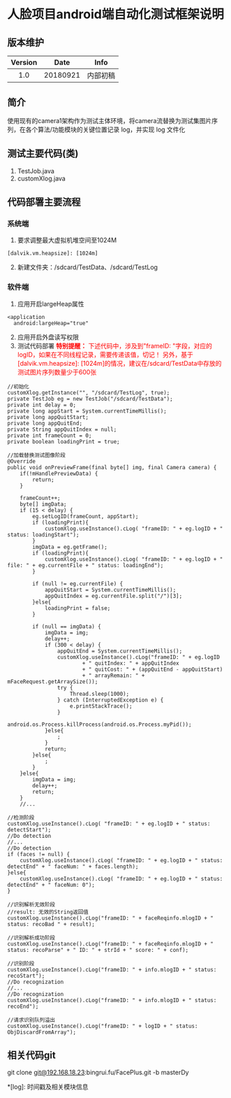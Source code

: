 # 人脸项目android端自动化测试框架说明
## 版本维护
|Version|Date|Info|
|:--:|:--:|:--:|
|1.0|20180921|内部初稿|
## 简介
使用现有的camera1架构作为测试主体环境，将camera流替换为测试集图片序列，在各个算法/功能模块的关键位置记录 log，并实现 log 文件化
## 测试主要代码(类)
 1. TestJob.java
 2. customXlog.java

## 代码部署主要流程
### 系统端

 1. 要求调整最大虚拟机堆空间至1024M
```
[dalvik.vm.heapsize]: [1024m]
```
 2. 新建文件夹：/sdcard/TestData、/sdcard/TestLog
### 软件端
 1. 应用开启largeHeap属性
```
<application
  android:largeHeap="true"
```
 2. 应用开启外盘读写权限
 3. 测试代码部署
<font color="#ff0000">**特别提醒：**
下述代码中，涉及到"frameID: "字段，对应的logID，如果在不同线程记录，需要传递该值，切记！
另外，基于[dalvik.vm.heapsize]: [1024m]的情况，建议在/sdcard/TestData中存放的测试图片序列数量少于600张</font>
```
//初始化
customXlog.getInstance("", "/sdcard/TestLog", true);
private TestJob eg = new TestJob("/sdcard/TestData");
private int delay = 0;  
private long appStart = System.currentTimeMillis();  
private long appQuitStart;  
private long appQuitEnd;  
private String appQuitIndex = null;
private int frameCount = 0;
private boolean loadingPrint = true;
```
```
//加载替换测试图像阶段
@Override
public void onPreviewFrame(final byte[] img, final Camera camera) {
	if(!mHandlePreviewData) {
		return;
	}

    frameCount++;
    byte[] imgData;
	if (15 < delay) {
	    eg.setLogID(frameCount, appStart);
	    if (loadingPrint){
            customXlog.useInstance().cLog( "frameID: " + eg.logID + " status: loadingStart");
        }
	    imgData = eg.getFrame();
        if (loadingPrint){
            customXlog.useInstance().cLog( "frameID: " + eg.logID + " file: " + eg.currentFile + " status: loadingEnd");
        }

        if (null != eg.currentFile) {
            appQuitStart = System.currentTimeMillis();
            appQuitIndex = eg.currentFile.split("/")[3];
        }else{
            loadingPrint = false;
        }

	    if (null == imgData) {
	        imgData = img;
	        delay++;
	        if (300 < delay) {
                appQuitEnd = System.currentTimeMillis();
                customXlog.useInstance().cLog("frameID: " + eg.logID
                        + " quitIndex: " + appQuitIndex
                        + " quitCost: " + (appQuitEnd - appQuitStart)
                        + " arrayRemain: " + mFaceRequest.getArraySize());
                try {
                    Thread.sleep(1000);
                } catch (InterruptedException e) {
                    e.printStackTrace();
                }
                android.os.Process.killProcess(android.os.Process.myPid());
			}else{
	            ;
            }
            return;
        }else{
            ;
        }
    }else{
        imgData = img;
	    delay++;
	    return;
    }
    //...
```
```
//检测阶段
customXlog.useInstance().cLog( "frameID: " + eg.logID + " status: detectStart");
//Do detection
//...
//Do detection
if (faces != null) {
    customXlog.useInstance().cLog( "frameID: " + eg.logID + " status: detectEnd" + " faceNum: " + faces.length);
}else{
    customXlog.useInstance().cLog( "frameID: " + eg.logID + " status: detectEnd" + " faceNum: 0");
}
```
```
//识别解析无效阶段
//result: 无效的String返回值
customXlog.useInstance().cLog("frameID: " + faceReqinfo.mlogID + " status: recoBad " + result);
```
```
//识别解析成功阶段
customXlog.useInstance().cLog("frameID: " + faceReqinfo.mlogID + " status: recoParse" + " ID: " + strId + " score: " + conf);
```
```
//识别阶段
customXlog.useInstance().cLog("frameID: " + info.mlogID + " status: recoStart");
//Do recognization
//...
//Do recognization
customXlog.useInstance().cLog("frameID: " + info.mlogID + " status: recoEnd");
```
```
//请求识别队列溢出
customXlog.useInstance().cLog("frameID: " + logID + " status: ObjDiscardFromArray");
```
## 相关代码git
git clone git@192.168.18.23:bingrui.fu/FacePlus.git -b masterDy







*[log]: 时间戳及相关模块信息
<!--stackedit_data:
eyJoaXN0b3J5IjpbLTM4MTI0MDc1NF19
-->